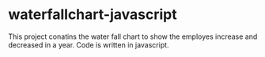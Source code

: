 # waterfallchart-javascript
This project conatins the water fall chart to show the employes increase and decreased in a year. Code is written in javascript.
